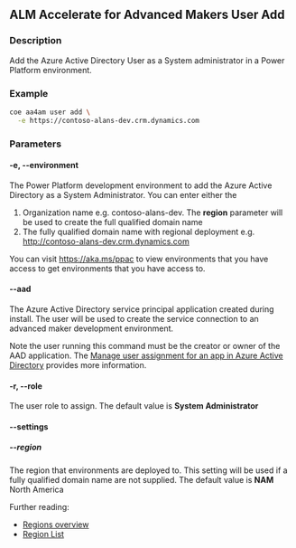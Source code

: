 ## ALM Accelerate for Advanced Makers User Add

### Description

Add the Azure Active Directory User as a System administrator in a Power Platform environment.

### Example

```bash
coe aa4am user add \
  -e https://contoso-alans-dev.crm.dynamics.com
```

### Parameters

#### -e, --environment

The Power Platform development environment to add the Azure Active Directory as a System Administrator. You can enter either the

1. Organization name e.g. contoso-alans-dev. The **region** parameter will be used to create the full qualified domain name
2. The fully qualified domain name with regional deployment e.g. http://contoso-alans-dev.crm.dynamics.com

You can visit https://aka.ms/ppac to view environments that you have access to get environments that you have access to.

#### --aad <name>

The Azure Active Directory service principal application created during install. The user will be used to create the service connection to an advanced maker development environment.

Note the user running this command must be the creator or owner of the AAD application. The [Manage user assignment for an app in Azure Active Directory](https://docs.microsoft.com/en-us/azure/active-directory/manage-apps/assign-user-or-group-access-portal) provides more information.

#### -r, --role

The user role to assign. The default value is **System Administrator**

#### --settings

##### --region

The region that environments are deployed to. This setting will be used if a fully qualified domain name are not supplied. The default value is **NAM** North America

Further reading:

- [Regions overview](https://docs.microsoft.com/en-us/power-platform/admin/regions-overview)
- [Region List](https://docs.microsoft.com/en-us/power-platform/admin/new-datacenter-regions)